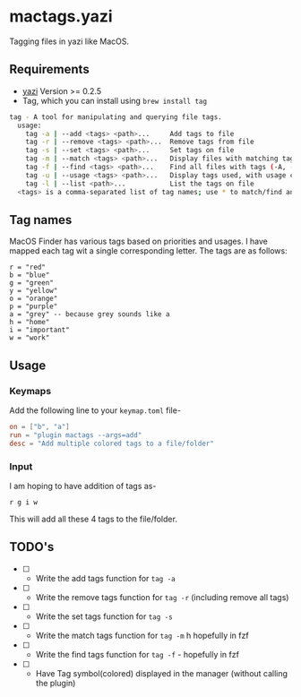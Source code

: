 # mactags.yazi
Tagging files in yazi like MacOS.

## Requirements
- [yazi](https://github.com/sxyazi/yazi) Version >= 0.2.5
- Tag, which you can install using `brew install tag`

```bash
tag - A tool for manipulating and querying file tags.
  usage:
    tag -a | --add <tags> <path>...     Add tags to file
    tag -r | --remove <tags> <path>...  Remove tags from file
    tag -s | --set <tags> <path>...     Set tags on file
    tag -m | --match <tags> <path>...   Display files with matching tags
    tag -f | --find <tags> <path>...    Find all files with tags (-A, -e, -R ignored)
    tag -u | --usage <tags> <path>...   Display tags used, with usage counts
    tag -l | --list <path>...           List the tags on file
  <tags> is a comma-separated list of tag names; use * to match/find any tag.
```

## Tag names
MacOS Finder has various tags based on priorities and usages. I have mapped each tag wit a single corresponding letter. The tags are as follows:
```
r = "red"
b = "blue"
g = "green"
y = "yellow"
o = "orange"
p = "purple"
a = "grey" -- because grey sounds like a
h = "home"
i = "important"
w = "work"
```

## Usage

### Keymaps
Add the following line to your `keymap.toml` file-

```toml
on = ["b", "a"]
run = "plugin mactags --args=add"
desc = "Add multiple colored tags to a file/folder"
```

### Input
I am hoping to have addition of tags as-
```
r g i w 
```
This will add all these 4 tags to the file/folder.

## TODO's
- [ ] - Write the add tags function for `tag -a`
- [ ] - Write the remove tags function for `tag -r` (including remove all tags)
- [ ] - Write the set tags function for `tag -s`
- [ ] - Write the match tags function for `tag -m` h hopefully in fzf
- [ ] - Write the find tags function for `tag -f` - hopefully in fzf
- [ ] - Have Tag symbol(colored) displayed in the manager (without calling the plugin)